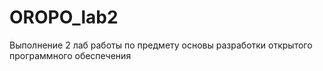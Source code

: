 # OROPO_lab2
Выполнение 2 лаб работы по предмету  основы разработки открытого программного обеспечения
